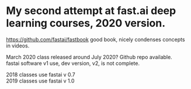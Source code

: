 # My second attempt at fast.ai deep learning courses, 2020 version.  

https://github.com/fastai/fastbook  good book, nicely condenses concepts in videos.  

March 2020 class released around July 2020?  Github repo available.  
fastai software v1 use, dev version, v2, is not complete. 

2018 classes use fastai v 0.7   
2019 classes use fastai v 1.0  
